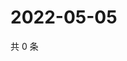 # 2022-05-05

共 0 条

<!-- BEGIN WEIBO -->
<!-- 最后更新时间 Thu May 05 2022 13:20:47 GMT+0800 (China Standard Time) -->

<!-- END WEIBO -->
